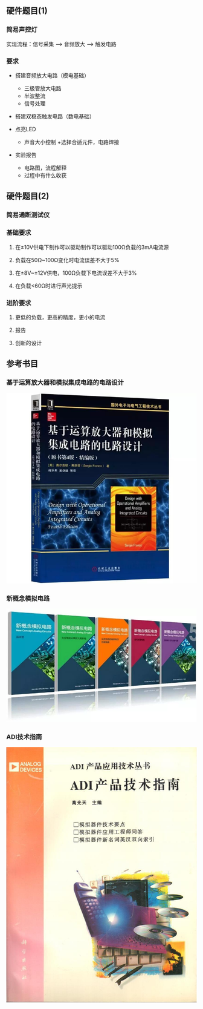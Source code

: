## 硬件题目(1)

### 简易声控灯

实现流程：信号采集 ——> 音频放大 ——> 触发电路

### 要求

+ 搭建音频放大电路（模电基础）
   + 三极管放大电路
   + 半波整流
   + 信号处理
+ 搭建双稳态触发电路（数电基础）
+ 点亮LED
   + 声音大小控制
+选择合适元件，电路焊接

+ 实验报告
   + 电路图，流程解释
   + 过程中有什么收获

## 硬件题目(2)

### 简易通断测试仪

### 基础要求

1.	在±10V供电下制作可以驱动制作可以驱动100Ω负载的3mA电流源

2.	负载在50Ω~100Ω变化时电流误差不大于5%

3.	在±8V~±12V供电，100Ω负载下电流误差不大于3%

4.	在负载<60Ω时进行声光提示

### 进阶要求

1.	更低的负载，更高的精度，更小的电流

2.	报告

3.	创新的设计

## 参考书目

### 基于运算放大器和模拟集成电路的电路设计
![abc](https://github.com/CXCYGZF-UESTC/SME_2019/raw/master/硬件/picture/2.jpg)

### 新概念模拟电路
![abc](https://github.com/CXCYGZF-UESTC/SME_2019/raw/master/硬件/picture/1.jpg)

### ADI技术指南
![abc](https://github.com/CXCYGZF-UESTC/SME_2019/raw/master/硬件/picture/3.jpg)
